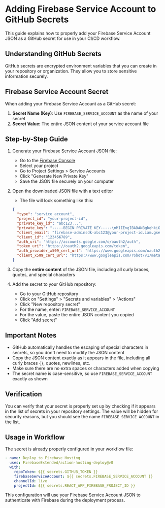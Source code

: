 # Adding Firebase Service Account to GitHub Secrets

This guide explains how to properly add your Firebase Service Account JSON as a GitHub secret for use in your CI/CD workflow.

## Understanding GitHub Secrets

GitHub secrets are encrypted environment variables that you can create in your repository or organization. They allow you to store sensitive information securely.

## Firebase Service Account Secret

When adding your Firebase Service Account as a GitHub secret:

1. **Secret Name (Key)**: Use `FIREBASE_SERVICE_ACCOUNT` as the name of your secret
2. **Secret Value**: The entire JSON content of your service account file

## Step-by-Step Guide

1. Generate your Firebase Service Account JSON file:
   - Go to the [Firebase Console](https://console.firebase.google.com/)
   - Select your project
   - Go to Project Settings > Service Accounts
   - Click "Generate New Private Key"
   - Save the JSON file securely on your computer

2. Open the downloaded JSON file with a text editor
   - The file will look something like this:
   ```json
   {
     "type": "service_account",
     "project_id": "your-project-id",
     "private_key_id": "abc123...",
     "private_key": "-----BEGIN PRIVATE KEY-----\nMIIEvgIBADANBgkqhkiG9w0BAQEFAA...\n-----END PRIVATE KEY-----\n",
     "client_email": "firebase-adminsdk-abc123@your-project-id.iam.gserviceaccount.com",
     "client_id": "123456789",
     "auth_uri": "https://accounts.google.com/o/oauth2/auth",
     "token_uri": "https://oauth2.googleapis.com/token",
     "auth_provider_x509_cert_url": "https://www.googleapis.com/oauth2/v1/certs",
     "client_x509_cert_url": "https://www.googleapis.com/robot/v1/metadata/x509/firebase-adminsdk-abc123%40your-project-id.iam.gserviceaccount.com"
   }
   ```

3. Copy the **entire content** of the JSON file, including all curly braces, quotes, and special characters

4. Add the secret to your GitHub repository:
   - Go to your GitHub repository
   - Click on "Settings" > "Secrets and variables" > "Actions"
   - Click "New repository secret"
   - For the name, enter: `FIREBASE_SERVICE_ACCOUNT`
   - For the value, paste the entire JSON content you copied
   - Click "Add secret"

## Important Notes

- GitHub automatically handles the escaping of special characters in secrets, so you don't need to modify the JSON content
- Copy the JSON content exactly as it appears in the file, including all curly braces `{}`, quotes, newlines, etc.
- Make sure there are no extra spaces or characters added when copying
- The secret name is case-sensitive, so use `FIREBASE_SERVICE_ACCOUNT` exactly as shown

## Verification

You can verify that your secret is properly set up by checking if it appears in the list of secrets in your repository settings. The value will be hidden for security reasons, but you should see the name `FIREBASE_SERVICE_ACCOUNT` in the list.

## Usage in Workflow

The secret is already properly configured in your workflow file:

```yaml
- name: Deploy to Firebase Hosting
  uses: FirebaseExtended/action-hosting-deploy@v0
  with:
    repoToken: ${{ secrets.GITHUB_TOKEN }}
    firebaseServiceAccount: ${{ secrets.FIREBASE_SERVICE_ACCOUNT }}
    channelId: live
    projectId: ${{ secrets.REACT_APP_FIREBASE_PROJECT_ID }}
```

This configuration will use your Firebase Service Account JSON to authenticate with Firebase during the deployment process.

